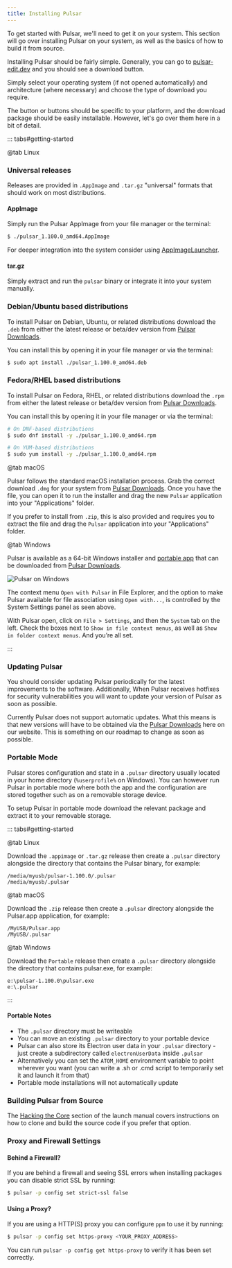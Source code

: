 ```yaml
---
title: Installing Pulsar
---
```


<!--TODO: We need a section here somewhere about how to get pulsar onto the PATH for all systems as it seems to be broken on mac and windows. Also needed for tar.gz and appimage-->

To get started with Pulsar, we'll need to get it on your system. This section
will go over installing Pulsar on your system, as well as the basics of how
to build it from source.

Installing Pulsar should be fairly simple. Generally, you can go to
[pulsar-edit.dev](https://pulsar-edit.dev/) and you should see a download button.

Simply select your operating system (if not opened automatically) and
architecture (where necessary) and choose the type of download you require.

The button or buttons should be specific to your platform, and the
download package should be easily installable. However, let's go over
them here in a bit of detail.

::: tabs#getting-started

@tab Linux

<!--TODO: When/if we introduce other repository based downloads then we can re-instate much of this from the archived atom section-->

### Universal releases

Releases are provided in `.AppImage` and `.tar.gz` "universal" formats that
should work on most distributions.

#### AppImage

Simply run the Pulsar AppImage from your file manager or the terminal:

```sh
$ ./pulsar_1.100.0_amd64.AppImage
```

For deeper integration into the system consider using [AppImageLauncher](https://github.com/TheAssassin/AppImageLauncher).

#### tar.gz

Simply extract and run the `pulsar` binary or integrate it into your system
manually.

### Debian/Ubuntu based distributions

To install Pulsar on Debian, Ubuntu, or related distributions download the `.deb`
from either the latest release or beta/dev version from [Pulsar Downloads](/download.html).

You can install this by opening it in your file manager or via the terminal:

```sh
$ sudo apt install ./pulsar_1.100.0_amd64.deb
```

### Fedora/RHEL based distributions

To install Pulsar on Fedora, RHEL, or related distributions download the `.rpm`
from either the latest release or beta/dev version from [Pulsar Downloads](/download.html).

You can install this by opening it in your file manager or via the terminal:

```sh
# On DNF-based distributions
$ sudo dnf install -y ./pulsar_1.100.0_amd64.rpm

# On YUM-based distributions
$ sudo yum install -y ./pulsar_1.100.0_amd64.rpm
```

@tab macOS

Pulsar follows the standard macOS installation process. Grab the correct
download `.dmg` for your system from [Pulsar Downloads](/download.html). Once you
have the file, you can open it to run the installer and drag the new `Pulsar`
application into your "Applications" folder.

If you prefer to install from `.zip`, this is also provided and requires you
to extract the file and drag the `Pulsar` application into your "Applications"
folder.

@tab Windows

Pulsar is available as a 64-bit Windows installer and [portable app](https://en.wikipedia.org/wiki/Portable_application)
that can be downloaded from [Pulsar Downloads](/download.html).

![Pulsar on Windows](@images/atom/windows-system-settings.png)

The context menu `Open with Pulsar` in File Explorer, and the option to
make Pulsar available for file association using `Open with...`, is
controlled by the System Settings panel as seen above.

With Pulsar open, click on `File > Settings`, and then the `System` tab on
the left. Check the boxes next to `Show in file context menus`, as well
as `Show in folder context menus`. And you’re all set.

:::

### Updating Pulsar

You should consider updating Pulsar periodically for the latest improvements
to the software. Additionally, When Pulsar receives hotfixes for security
vulnerabilities you will want to update your version of Pulsar as soon as possible.

Currently Pulsar does not support automatic updates. What this means is that new
versions will have to be obtained via the [Pulsar Downloads](/download.html) here on
our website. This is something on our roadmap to change as soon as possible.

<!--TODO: Auto upgrade instructions - selectively pull info from atom archive as this becomes possible-->

### Portable Mode

Pulsar stores configuration and state in a `.pulsar` directory usually located
in your home directory (`%userprofile%` on Windows). You can however run Pulsar
in portable mode where both the app and the configuration are stored together
such as on a removable storage device.

To setup Pulsar in portable mode download the relevant package and extract it to
your removable storage.

::: tabs#getting-started

@tab Linux

Download the `.appimage` or `.tar.gz` release then create a `.pulsar` directory
alongside the directory that contains the
Pulsar binary, for example:

```
/media/myusb/pulsar-1.100.0/.pulsar
/media/myusb/.pulsar
```

@tab macOS

Download the `.zip` release then create a `.pulsar` directory alongside the
Pulsar.app application, for
example:

```
/MyUSB/Pulsar.app
/MyUSB/.pulsar
```

@tab Windows

Download the `Portable` release then create a `.pulsar` directory alongside the
directory that contains pulsar.exe, for example:

```
e:\pulsar-1.100.0\pulsar.exe
e:\.pulsar
```

:::

#### Portable Notes

- The `.pulsar` directory must be writeable
- You can move an existing `.pulsar` directory to your portable device
- Pulsar can also store its Electron user data in your `.pulsar` directory -
  just create a subdirectory called `electronUserData` inside `.pulsar`
- Alternatively you can set the `ATOM_HOME` environment variable to point
  wherever you want (you can write a .sh or .cmd script to temporarily set it
  and launch it from that)
- Portable mode installations will not automatically update

### Building Pulsar from Source

The [Hacking the Core](../../core-hacking/#building-pulsar)
section of the launch manual covers instructions on how to clone and build
the source code if you prefer that option.

### Proxy and Firewall Settings

#### Behind a Firewall?

If you are behind a firewall and seeing SSL errors when installing packages
you can disable strict SSL by running:

```sh
$ pulsar -p config set strict-ssl false
```

#### Using a Proxy?

If you are using a HTTP(S) proxy you can configure `ppm` to use it by
running:

```sh
$ pulsar -p config set https-proxy <YOUR_PROXY_ADDRESS>
```

You can run `pulsar -p config get https-proxy` to verify it has been set
correctly.
